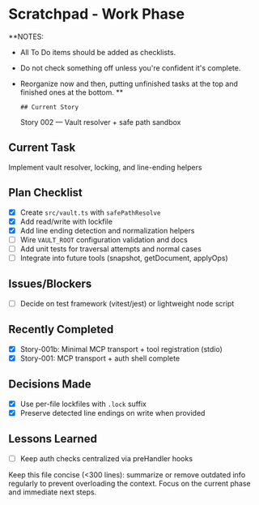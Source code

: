 # Scratchpad - Work Phase

**NOTES:

- All To Do items should be added as checklists.
- Do not check something off unless you're confident it's complete.
- Reorganize now and then, putting unfinished tasks at the top and finished ones at the bottom.
  **

      ## Current Story

  Story 002 — Vault resolver + safe path sandbox

## Current Task

Implement vault resolver, locking, and line-ending helpers

## Plan Checklist

- [x] Create `src/vault.ts` with `safePathResolve`
- [x] Add read/write with lockfile
- [x] Add line ending detection and normalization helpers
- [ ] Wire `VAULT_ROOT` configuration validation and docs
- [ ] Add unit tests for traversal attempts and normal cases
- [ ] Integrate into future tools (snapshot, getDocument, applyOps)

## Issues/Blockers

- [ ] Decide on test framework (vitest/jest) or lightweight node script

## Recently Completed

- [x] Story-001b: Minimal MCP transport + tool registration (stdio)
- [x] Story-001: MCP transport + auth shell complete

## Decisions Made

- [x] Use per-file lockfiles with `.lock` suffix
- [x] Preserve detected line endings on write when provided

## Lessons Learned

- [ ] Keep auth checks centralized via preHandler hooks

Keep this file concise (<300 lines): summarize or remove outdated info regularly to prevent overloading the context. Focus on the current phase and immediate next steps.
